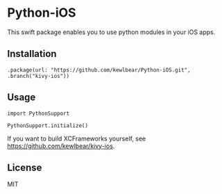 # Python-iOS


This swift package enables you to use python modules in your iOS apps.

## Installation

```
.package(url: "https://github.com/kewlbear/Python-iOS.git", .branch("kivy-ios"))
```

## Usage

```
import PythonSupport

PythonSupport.initialize()
```

If you want to build XCFrameworks yourself, see https://github.com/kewlbear/kivy-ios.

## License

MIT
